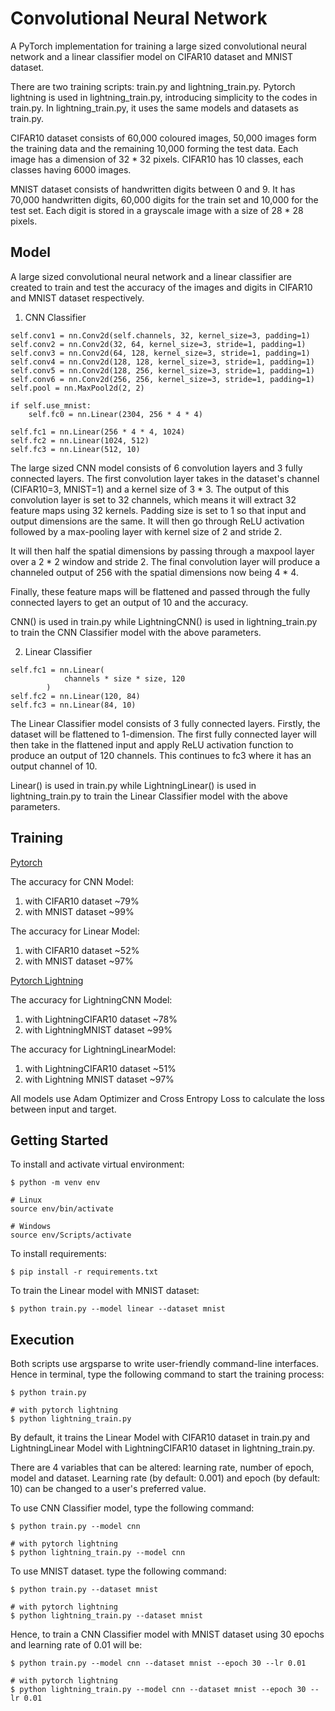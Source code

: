 # Convolutional Neural Network

A PyTorch implementation for training a large sized convolutional neural network and a linear classifier model on CIFAR10 dataset and MNIST dataset.

There are two training scripts: train.py and lightning_train.py. Pytorch lightning is used in lightning_train.py, introducing simplicity to the codes in train.py. In lightning_train.py, it uses the same models and datasets as train.py. 

CIFAR10 dataset consists of 60,000 coloured images, 50,000 images form the training data and the remaining 10,000 forming the test data. Each image has a dimension of 32 * 32 pixels. CIFAR10 has 10 classes, each classes having 6000 images.

MNIST dataset consists of handwritten digits between 0 and 9. It has 70,000 handwritten digits, 60,000 digits for the train set and 10,000 for the test set. Each digit is stored in a grayscale image with a size of 28 * 28 pixels.

## Model
A large sized convolutional neural network and a linear classifier are created to train and test the accuracy of the images and digits in CIFAR10 and MNIST dataset respectively.

1. CNN Classifier 
```
self.conv1 = nn.Conv2d(self.channels, 32, kernel_size=3, padding=1)
self.conv2 = nn.Conv2d(32, 64, kernel_size=3, stride=1, padding=1)
self.conv3 = nn.Conv2d(64, 128, kernel_size=3, stride=1, padding=1)
self.conv4 = nn.Conv2d(128, 128, kernel_size=3, stride=1, padding=1)
self.conv5 = nn.Conv2d(128, 256, kernel_size=3, stride=1, padding=1)
self.conv6 = nn.Conv2d(256, 256, kernel_size=3, stride=1, padding=1)
self.pool = nn.MaxPool2d(2, 2)

if self.use_mnist:
	self.fc0 = nn.Linear(2304, 256 * 4 * 4)

self.fc1 = nn.Linear(256 * 4 * 4, 1024)
self.fc2 = nn.Linear(1024, 512)
self.fc3 = nn.Linear(512, 10)
```

The large sized CNN model consists of 6 convolution layers and 3 fully connected layers. The first convolution layer takes in the dataset's channel (CIFAR10=3, MNIST=1) and a kernel size of 3 * 3. The output of this convolution layer is set to 32 channels, which means it will extract 32 feature maps using 32 kernels. Padding size is set to 1 so that input and output dimensions are the same. It will then go through ReLU activation followed by a max-pooling layer with kernel size of 2 and stride 2.

It will then half the spatial dimensions by passing through a maxpool layer over a 2 * 2 window and stride 2. The final convolution layer will produce a channeled output of 256 with the spatial dimensions now being 4 * 4.

Finally, these feature maps will be flattened and passed through the fully connected layers to get an output of 10 and the accuracy.

CNN() is used in train.py while LightningCNN() is used in lightning_train.py to train the CNN Classifier model with the above parameters.

2. Linear Classifier

```
self.fc1 = nn.Linear(
            channels * size * size, 120
        )
self.fc2 = nn.Linear(120, 84)
self.fc3 = nn.Linear(84, 10)
```

The Linear Classifier model consists of 3 fully connected layers. Firstly, the dataset will be flattened to 1-dimension. The first fully connected layer will then take in the flattened input and apply ReLU activation function to produce an output of 120 channels. This continues to fc3 where it has an output channel of 10.

Linear() is used in train.py while LightningLinear() is used in lightning_train.py to train the Linear Classifier model with the above parameters. 

## Training
<ins>Pytorch</ins>

The accuracy for CNN Model:
1. with CIFAR10 dataset ~79%
2. with MNIST dataset ~99%

The accuracy for Linear Model:
1. with CIFAR10 dataset ~52%
2. with MNIST dataset ~97%

<ins>Pytorch Lightning</ins>

The accuracy for LightningCNN Model:
1. with LightningCIFAR10 dataset ~78%
2. with LightningMNIST dataset ~99%

The accuracy for LightningLinearModel: 
1. with LightningCIFAR10 dataset ~51%
2. with Lightning MNIST dataset ~97%

All models use Adam Optimizer and Cross Entropy Loss to calculate the loss between input and target.

## Getting Started
 

To install and activate virtual environment:
```
$ python -m venv env

# Linux
source env/bin/activate

# Windows
source env/Scripts/activate
```

To install requirements:
```
$ pip install -r requirements.txt
```

To train the Linear model with MNIST dataset: 
```
$ python train.py --model linear --dataset mnist 
```

## Execution
Both scripts use argsparse to write user-friendly command-line interfaces. Hence in terminal, type the following command to start the training process:

```
$ python train.py

# with pytorch lightning
$ python lightning_train.py
```

By default, it trains the Linear Model with CIFAR10 dataset in train.py and LightningLinear Model with LightningCIFAR10 dataset in lightning_train.py.

There are 4 variables that can be altered: learning rate, number of epoch, model and dataset. Learning rate (by default: 0.001) and epoch (by default: 10) can be changed to a user's preferred value.

To use CNN Classifier model, type the following command:
```
$ python train.py --model cnn

# with pytorch lightning
$ python lightning_train.py --model cnn
```

To use MNIST dataset. type the following command:

```
$ python train.py --dataset mnist

# with pytorch lightning
$ python lightning_train.py --dataset mnist
```

Hence, to train a CNN Classifier model with MNIST dataset using 30 epochs and learning rate of 0.01 will be:

```
$ python train.py --model cnn --dataset mnist --epoch 30 --lr 0.01

# with pytorch lightning 
$ python lightning_train.py --model cnn --dataset mnist --epoch 30 --lr 0.01
```

